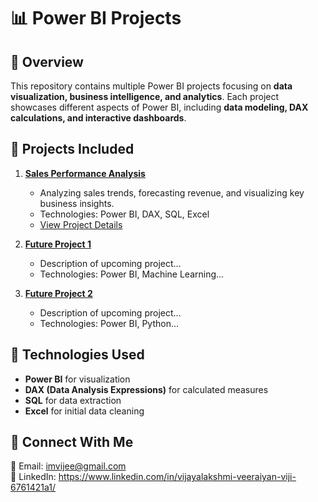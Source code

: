 # 📊 Power BI Projects  

## 🚀 Overview  
This repository contains multiple Power BI projects focusing on **data visualization, business intelligence, and analytics**. Each project showcases different aspects of Power BI, including **data modeling, DAX calculations, and interactive dashboards**.  

## 📂 Projects Included  
1. **[Sales Performance Analysis](./Projects/Sales-Performance-Analysis/README.md)**  
   - Analyzing sales trends, forecasting revenue, and visualizing key business insights.  
   - Technologies: Power BI, DAX, SQL, Excel  
   - [View Project Details](./Projects/Sales-Performance-Analysis/README.md)  

2. **[Future Project 1](./Projects/Future-Project-1/README.md)**  
   - Description of upcoming project...  
   - Technologies: Power BI, Machine Learning...  

3. **[Future Project 2](./Projects/Future-Project-2/README.md)**  
   - Description of upcoming project...  
   - Technologies: Power BI, Python...  

## 🔧 Technologies Used  
- **Power BI** for visualization  
- **DAX (Data Analysis Expressions)** for calculated measures  
- **SQL** for data extraction  
- **Excel** for initial data cleaning  

## 🤝 Connect With Me  
📧 Email: imvijee@gmail.com  
💼 LinkedIn: https://www.linkedin.com/in/vijayalakshmi-veeraiyan-viji-6761421a1/

